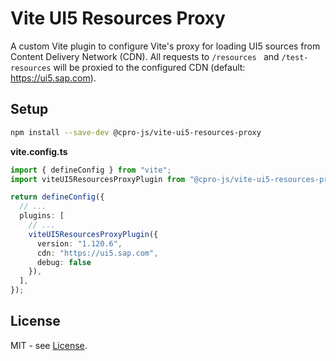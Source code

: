 # Vite UI5 Resources Proxy

A custom Vite plugin to configure Vite's proxy for loading UI5 sources from Content Delivery Network (CDN).
All requests to `/resources ` and `/test-resources` will be proxied to the configured CDN (default: https://ui5.sap.com).

## Setup

```bash
npm install --save-dev @cpro-js/vite-ui5-resources-proxy
```

**vite.config.ts**

```ts
import { defineConfig } from "vite";
import viteUI5ResourcesProxyPlugin from "@cpro-js/vite-ui5-resources-proxy"

return defineConfig({
  // ...
  plugins: [
    // ...
    viteUI5ResourcesProxyPlugin({
      version: "1.120.6",
      cdn: "https://ui5.sap.com",
      debug: false
    }),
  ],
});

```

## License

MIT - see [License](./LICENSE.md).

